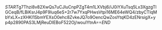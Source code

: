 $START$g7Thzi8v82XwQs7uCJIuCnpPZgT4m1LXVbj6/iJ0iYXuTsq5Lx3XgzgTlGCeqB/fLBiKsrJ4p9F9Iuq6eS+2r7w7YxqPHwsVtpi16ME64eWQ4/zbyCTIqMbYxLX+zXHKI1SbmYEXsO0ehc8ZvkeJQ7o9OencQwZosYtqKD4zENrsigX+yp4p2890PAS3LMjReuDIEBoF522Oj/wouIYtnA==$END$